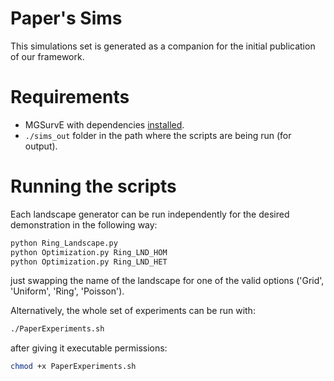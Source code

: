 # Paper's Sims

This simulations set is generated as a companion for the initial publication of our framework.

# Requirements

* MGSurvE with dependencies [installed](https://chipdelmal.github.io/MGSurvE/build/html/installation.html).
* `./sims_out` folder in the path where the scripts are being run (for output).

# Running the scripts

Each landscape generator can be run independently for the desired demonstration in the following way:

```bash
python Ring_Landscape.py
python Optimization.py Ring_LND_HOM
python Optimization.py Ring_LND_HET
```

just swapping the name of the landscape for one of the valid options ('Grid', 'Uniform', 'Ring', 'Poisson').

Alternatively, the whole set of experiments can be run with:

```bash
./PaperExperiments.sh
```

after giving it executable permissions:

```bash
chmod +x PaperExperiments.sh
```